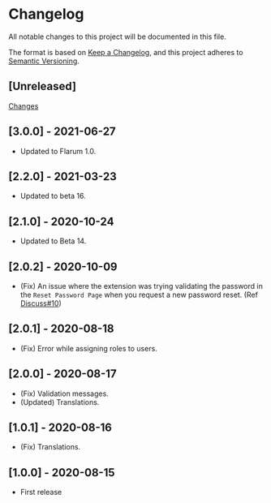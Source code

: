 # Changelog

All notable changes to this project will be documented in this file.

The format is based on [Keep a Changelog](https://keepachangelog.com/en/1.0.0/),
and this project adheres to [Semantic Versioning](https://semver.org/spec/v2.0.0.html).

## [Unreleased]

[Changes](https://github.com/Nearata/flarum-ext-signup-confirm-password/compare/v3.0.0...main)

## [3.0.0] - 2021-06-27

- Updated to Flarum 1.0.

## [2.2.0] - 2021-03-23

- Updated to beta 16.

## [2.1.0] - 2020-10-24

- Updated to Beta 14.

## [2.0.2] - 2020-10-09

- (Fix) An issue where the extension was trying validating the password in the `Reset Password Page` when you request a new password reset. (Ref [Discuss#10](https://discuss.flarum.org/d/24689-sign-up-confirm-password/10))

## [2.0.1] - 2020-08-18

- (Fix) Error while assigning roles to users.

## [2.0.0] - 2020-08-17

- (Fix) Validation messages.
- (Updated) Translations.

## [1.0.1] - 2020-08-16

- (Fix) Translations.

## [1.0.0] - 2020-08-15

- First release
